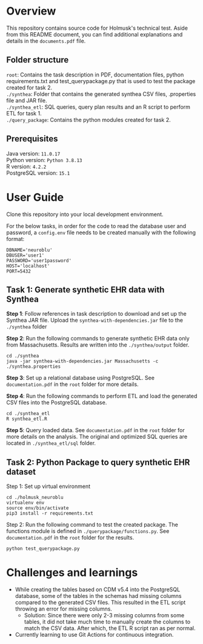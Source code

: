 # Overview
This repository contains source code for Holmusk's technical test. Aside from this README document, you can find additional explanations and details in the `documents.pdf` file. 

## Folder structure
`root`: Contains the task description in PDF, documentation files, python requirements.txt and test_querypackage.py that is used to test the package created for task 2.\
`./synthea`: Folder that contains the generated synthea CSV files, .properties file and JAR file.\
`./synthea_etl`: SQL queries, query plan results and an R script to perform ETL for task 1.\
`./query_package`: Contains the python modules created for task 2.

## Prerequisites
Java version: `11.0.17`\
Python version: `Python 3.8.13`\
R version: `4.2.2`\
PostgreSQL version: `15.1`

# User Guide

Clone this repository into your local development environment. 

For the below tasks, in order for the code to read the database user and password, a `config.env` file needs to be created manually with the following format:
```
DBNAME='neuroblu'
DBUSER='user1'
PASSWORD='user1password'
HOST='localhost'
PORT=5432
```

## Task 1: Generate synthetic EHR data with Synthea

**Step 1**: Follow references in task description to download and set up the Synthea JAR file. Upload the `synthea-with-dependencies.jar` file to the `./synthea` folder

**Step 2**: Run the following commands to generate synthetic EHR data only from Massachusetts. Results are written into the `./synthea/output` folder.
```
cd ./synthea
java -jar synthea-with-dependencies.jar Massachusetts -c ./synthea.properties
```
**Step 3**: Set up a relational database using PostgreSQL. See `documentation.pdf` in the `root` folder for more details.

**Step 4**: Run the following commands to perform ETL and load the generated CSV files into the PostgreSQL database. 
```
cd ./synthea_etl
R synthea_etl.R
```

**Step 5**: Query loaded data. See `documentation.pdf` in the `root` folder for more details on the analysis. The original and optimized SQL queries are located in `./synthea_etl/sql` folder.

## Task 2: Python Package to query synthetic EHR dataset

Step 1: Set up virtual environment
```
cd ./holmusk_neuroblu
virtualenv env
source env/bin/activate
pip3 install -r requirements.txt
```
Step 2: Run the following command to test the created package. The functions module is defined in `./querypackage/functions.py`. See `documentation.pdf` in the `root` folder for the results.
```
python test_querypackage.py
```

# Challenges and learnings
* While creating the tables based on CDM v5.4 into the PostgreSQL database, some of the tables in the schemas had missing columns compared to the generated CSV files. This resulted in the ETL script throwing an error for missing columns. 
    * Solution:
    Since there were only 2-3 missing columns from some tables, it did not take much time to manually create the columns to match the CSV data. After which, the ETL R script ran as per normal. 
* Currently learning to use Git Actions for continuous integration. 





